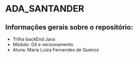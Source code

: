 # ADA_SANTANDER

## Informações gerais sobre o repositório:
* Trilha backEnd Java
* Módulo: Git e versionamento
* Aluna: Maria Luiza Fernandes de Queiroz


